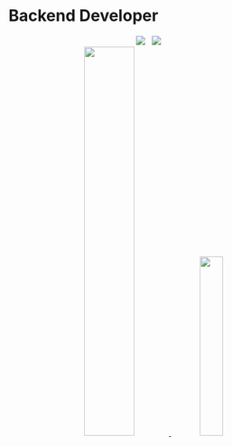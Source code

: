 # Backend Developer

**<div align="center"></div>**
<div align="center"><img src="https://img.shields.io/badge/Spring-6DB33F?style=for-the-badge&logo=Spring&logoColor=white">&nbsp&nbsp
  <img src="https://img.shields.io/badge/MySQL-4479A1?style=for-the-badge&logo=MySQL&logoColor=white">&nbsp&nbsp
<br>

<a href="s">
  <img src="https://github-readme-stats.vercel.app/api?username=kimjihoon3106&theme=tokyonight&show_icons=true" width="42%" />
</a>
<a href="https://github.com/kimjihoon3106/github-readme-stats">
    <img src="https://github-readme-stats.vercel.app/api/top-langs/?username=kimjihoon3106&layout=donut&show_icons=true&theme=material-palenight&hide_border=true&bg_color=20232a&icon_color=58A6FF&text_color=fff&title_color=58A6FF&count_private=true&exclude_repo=Face-Transfer-Application" width=28.5% />
</a> 
